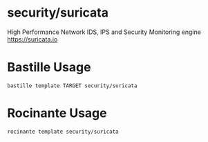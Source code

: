 # security/suricata
High Performance Network IDS, IPS and Security Monitoring engine
https://suricata.io

# Bastille Usage
```shell
bastille template TARGET security/suricata
```

# Rocinante Usage
```shell
rocinante template security/suricata
```
